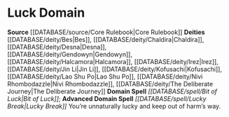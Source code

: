 ﻿---
advanced_apocryphal_spell: null
advanced_domain_spell: '[[DATABASE/spell/Lucky Break|Lucky Break]]'
apocryphal_spell: null
deity:
- '[[DATABASE/deity/Bes|Bes]]'
- '[[DATABASE/deity/Chaldira|Chaldira]]'
- '[[DATABASE/deity/Desna|Desna]]'
- '[[DATABASE/deity/Gendowyn|Gendowyn]]'
- '[[DATABASE/deity/Halcamora|Halcamora]]'
- '[[DATABASE/deity/Irez|Irez]]'
- '[[DATABASE/deity/Jin Li|JinLi]]'
- '[[DATABASE/deity/Kofusachi|Kofusachi]]'
- '[[DATABASE/deity/Lao Shu Po|Lao Shu Po]]'
- '[[DATABASE/deity/Nivi Rhombodazzle|Nivi Rhombodazzle]]'
- '[[DATABASE/deity/The Deliberate Journey|The Deliberate Journey]]'
domain:
- '[[DATABASE/domain/Luck Domain|Luck]]'
domain_spell: '[[DATABASE/spell/Bit of Luck|Bit of Luck]]'
id: '18'
name: Luck Domain
rarity: Common
rus_type_level: null
source: '[[DATABASE/source/Core Rulebook|Core Rulebook]]'
trait: null
type: Domain

---
# Luck Domain

**Source** [[DATABASE/source/Core Rulebook|Core Rulebook]] 
**Deities** [[DATABASE/deity/Bes|Bes]], [[DATABASE/deity/Chaldira|Chaldira]], [[DATABASE/deity/Desna|Desna]], [[DATABASE/deity/Gendowyn|Gendowyn]], [[DATABASE/deity/Halcamora|Halcamora]], [[DATABASE/deity/Irez|Irez]], [[DATABASE/deity/Jin Li|Jin Li]], [[DATABASE/deity/Kofusachi|Kofusachi]], [[DATABASE/deity/Lao Shu Po|Lao Shu Po]], [[DATABASE/deity/Nivi Rhombodazzle|Nivi Rhombodazzle]], [[DATABASE/deity/The Deliberate Journey|The Deliberate Journey]]
**Domain Spell** _[[DATABASE/spell/Bit of Luck|Bit of Luck]]_; **Advanced Domain Spell** _[[DATABASE/spell/Lucky Break|Lucky Break]]_
You’re unnaturally lucky and keep out of harm’s way.